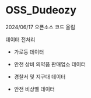 # OSS_Dudeozy
2024/06/17 오픈소스 코드 올림

데이터 전처리
- 가로등 데이터
  
- 안전 상비 의약품 판매업소 데이터
  
- 경찰서 및 지구대 데이터

- 안전 비상벨 데이터
  
